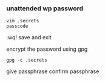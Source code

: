 ### unattended wp password
```
vim .secrets
passcode
```
:wq! save and exit

encrypt the password using gpg
```
gpg -c .secrets
```
give passphrase
confirm passphrase

